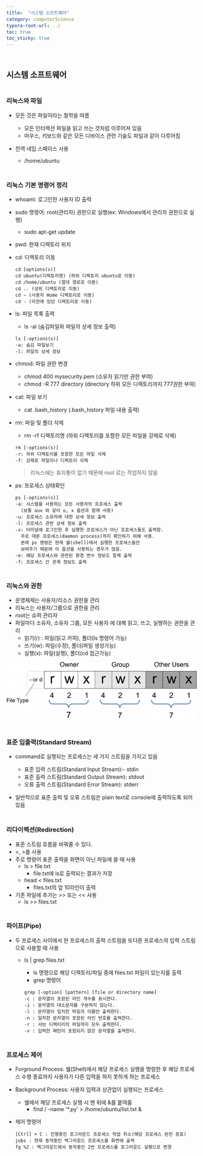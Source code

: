 ```yaml
---
title:  "시스템 소프트웨어"
category: computerScience
typora-root-url: ../
toc: true
toc_sticky: true
---
```


## <br>시스템 소프트웨어

### <br>리눅스와 파일

- 모든 것은 파일이라는 철학을 따름
  - 모든 인터렉션 파일을 읽고 쓰는 것처럼 이루어져 있음
  - 마우스, 키보드와 같은 모든 디바이스 관련 기술도 파일과 같이 다루어짐

- 전역 네임 스페이스 사용
  - /home/ubuntu

### <br>리눅스 기본 명령어 정리

- whoami: 로그인한 사용자 ID 출력

- sudo 명령어: root(관리자) 권한으로 실행(ex: Windows에서 관리자 권한으로 실행)

  - sudo apt-get update

- pwd: 현재 디렉토리 위치

- cd: 디렉토리 이동

  ```
  cd [options(s)]
  cd ubuntu(디렉토리명) (하위 디렉토리 ubuntu로 이동)
  cd /home/ubuntu (절대 경로로 이동)
  cd .. (상위 디렉토리로 이동)
  cd ~ (사용자 Home 디렉토리로 이동)
  cd - (이전에 있던 디렉토리로 이동)
  ```

  

- ls: 파일 목록 출력

  - ls -al (숨김파일와 파일의 상세 정보 출력)

  ```
  ls [-options(s)]
  -a: 숨김 파일보기
  -l: 파일의 상세 정보
  ```

- chmod: 파일 권한 변경

  - chmod 400 mysecurity.pem (소유자 읽기만 권한 부여)
  - chmod -R 777 directory (directory 하위 모든 디렉토리까지 777권한 부여)

- cat: 파일 보기

  - cat .bash_history (.bash_history 파일 내용 출력)

- rm: 파일 및 폴더 삭제

  - rm -rf 디렉토리명 (하위 디렉토리를 포함한 모든 파일을 강제로 삭제)

  ```
  rm [-options(s)]
  -r: 하위 디렉토리를 포함한 모든 파일 삭제
  -f: 강제로 파일이나 디렉토리 삭제
  ```

  > 리눅스에는 휴지통이 없기 때문에 root 로는 작업하지 않음

- ps: 프로세스 상태확인

  ```
  ps [-options(s)]
  -a: 시스템을 사용하는 모든 사용자의 프로세스 출력
  	(보통 aux 와 같이 u, x 옵션과 함께 사용)
  -u: 프로세스 소유자에 대한 상세 정보 출력
  -l: 프로세스 관련 상세 정보 출력
  -x: 터미널에 로그인한 후 실행한 프로세스가 아닌 프로세스들도 출력함.
  	주로 데몬 프로세스(daemon process)까지 확인하기 위해 사용.
  	본래 ps 명령은 현재 쉘(shell)에서 실행한 프로세스들만
  	보여주기 때문에 이 옵션을 사용하는 경우가 많음.
  -e: 해당 프로세스와 관련된 환경 변수 정보도 함께 출력
  -f: 프로세스 간 관계 정보도 출력
  ```

  

### <br>리눅스와 권한

- 운영체제는 사용자/리소스 권한을 관리
- 리눅스는 사용자/그룹으로 권한을 관리
- root는 슈퍼 관리자
- 파일마다 소유자, 소유자 그룹, 모든 사용자 에 대해 읽고, 쓰고, 실행하는 권한을 관리
  - 읽기(r) : 파일(읽고 카피), 폴더(ls 명령어 가능)
  - 쓰기(w): 파일(수정), 폴더(파일 생성가능)
  - 실행(x): 파일(실행), 폴더(cd 접근가능)

<img src="/../images/2023-12-18-computer03/777.webp" alt="777" style="zoom:70%;" />

### <br>표준 입출력(Standard Stream)

- command로 실행되는 프로세스는 세 가지 스트림을 가지고 있음
  - 표준 입력 스트림(Standard Input Stream):- stdin
  - 표준 출력 스트림(Standard Output Stream): stdout
  - 오류 출력 스트림(Standard Error Stream): stderr

- 일반적으로 표준 출력 및 오류 스트림은 plain text로 console에 출력하도록 되어 있음

### <br>리다이렉션(Redirection)

- 표준 스트림 흐름을 바꿔줄 수 있다.
- \<, \>를 사용
- 주로 명령어 표준 출력을 화면이 아닌 파일에 쓸 때 사용
  - ls > file.txt
    - file.txt에 ls로 출력되는 결과가 저장
  - head < files.txt
    - files.txt의 앞 10라인이 출력
- 기존 파일에 추가는 >> 또는 << 사용
  - ls >> files.txt

### <br>파이프(Pipe)

- 두 프로세스 사이에서 한 프로세스의 출력 스트림을 또다른 프로세스의 입력 스트림으로 사용할 때 사용

  - ls | grep files.txt

    - ls 명령으로 해당 디렉토리/파일 중에 files.txt 파일이 있는지를 출력
    - grep 명령어

    ```
    grep [‑option] [pattern] [file or directory name]
    -c : 문자열이 포함된 라인 개수를 표시한다.
    -i : 문자열의 대소문자를 구분하지 않는다.
    -l : 문자열이 일치한 파일의 이름만 출력한다.
    -n : 일치한 문자열이 포함된 라인 번호를 출력한다.
    -r : 서브 디렉터리의 파일까지 모두 출력한다.
    -v : 입력한 패턴이 포함되지 않은 문자열을 출력한다.
    ```

    

### <br>프로세스 제어

- Forground Process: 쉘(Shell)에서 해당 프로세스 실행을 명령한 후 해당 프로세스 수행 종료까지 사용자가 다른 입력을 하지 못하게 하는 프로세스
- Background Process: 사용자 입력과 상관없이 실행되는 프로세스
  - 쉘에서 해당 프로세스 실행 시 맨 뒤에 &를 붙여줌
    - find / -name '*.py' > /home/ubuntu/list.txt &

- 제어 명령어

  ```
  [Ctrl] + C : 진행중인 포그라운드 프로세스 작업 취소(해당 프로세스 완전 종료)
  jobs : 현재 동작중인 백그라운드 프로세스를 화면에 출력
  fg %2 : 백그라운드에서 동작중인 2번 프로세스를 포그라운드 실행으로 변경
  ```

  



